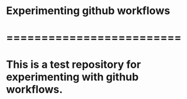 # Experimenting github workflows
# =========================

# This is a test repository for experimenting with github workflows.